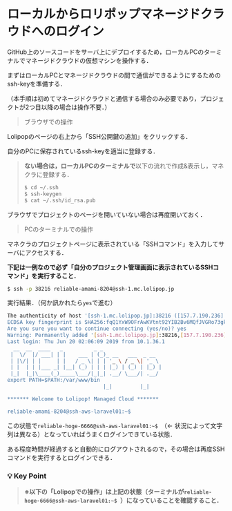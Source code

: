 # ローカルからロリポップマネージドクラウドへのログイン

GitHub上のソースコードをサーバ上にデプロイするため，ローカルPCのターミナルでマネージドクラウドの仮想マシンを操作する．

まずはローカルPCとマネージドクラウドの間で通信ができるようにするためのssh-keyを準備する．

（本手順は初めてマネージドクラウドと通信する場合のみ必要であり，プロジェクトが2つ目以降の場合は操作不要．）

>ブラウザでの操作

Lolipopのページの右上から「SSH公開鍵の追加」をクリックする．

自分のPCに保存されているssh-keyを適当に登録する．

>**ない場合は，ローカルPCのターミナルで**以下の流れで作成&表示し，マネクラに登録する．
>
>```bash
>$ cd ~/.ssh
>$ ssh-keygen
>$ cat ~/.ssh/id_rsa.pub
>```

ブラウザでプロジェクトのページを開いていない場合は再度開いておく．

>PCのターミナルでの操作

マネクラのプロジェクトページに表示されている「SSHコマンド」を入力してサーバにアクセスする．

**下記は一例なので必ず「自分のプロジェクト管理画面に表示されているSSHコマンド」を実行すること．**

```bash
$ ssh -p 38216 reliable-amami-8204@ssh-1.mc.lolipop.jp
```

実行結果．（何か訊かれたら`yes`で進む）

```bash
The authenticity of host '[ssh-1.mc.lolipop.jp]:38216 ([157.7.190.236]:38216)' can't be established.
ECDSA key fingerprint is SHA256:fqQ1YxW9OFrAwKVtnt92YIB2Bv6MQfJVGRo73gktLmk.
Are you sure you want to continue connecting (yes/no)? yes
Warning: Permanently added '[ssh-1.mc.lolipop.jp]:38216,[157.7.190.236]:38216' (ECDSA) to the list of known hosts.
Last login: Thu Jun 20 02:06:09 2019 from 10.1.36.1
  __  __  ____   _          _ _
 |  \/  |/ ___| | |    ___ | (_)_ __   ___  _ __
 | |\/| | |     | |   / _ \| | | '_ \ / _ \| '_ \
 | |  | | |___ _| |__| (_) | | | |_) | (_) | |_) |
 |_|  |_|\____(_)_____\___/|_|_| .__/ \___/| .__/
export PATH=$PATH:/var/www/bin
                               |_|         |_|

******* Welcome to Lolipop! Managed Cloud *******

reliable-amami-8204@ssh-aws-laravel01:~$
```

この状態で`reliable-hoge-6666@ssh-aws-laravel01:~$ `（← 状況によって文字列は異なる）となっていればうまくログインできている状態．

ある程度時間が経過すると自動的にログアウトされるので，その場合は再度SSHコマンドを実行するとログインできる．

### 💡 Key Point

>**※以下の「Lolipopでの操作」は上記の状態（ターミナルが`reliable-hoge-6666@ssh-aws-laravel01:~$ `）になっていることを確認すること．**
